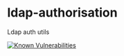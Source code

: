 # ldap-authorisation
Ldap auth utils


[![Known Vulnerabilities](https://snyk.io/test/github/daniel78uk/ldap-authorisation/badge.svg)](https://snyk.io/test/github/daniel78uk/ldap-authorisation)
